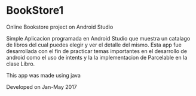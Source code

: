 # BookStore1
Online Bookstore project on Android Studio

Simple Aplicacion programada en Android Studio que muestra un catalago de libros del cual puedes elegir y ver el detalle del mismo.
Esta app fue desarrollada con el fin de practicar temas importantes en el desarrollo de android como el uso de intents y la
la implementacion de Parcelable en la clase Libro.


This app was made using java


Developed on Jan-May 2017
